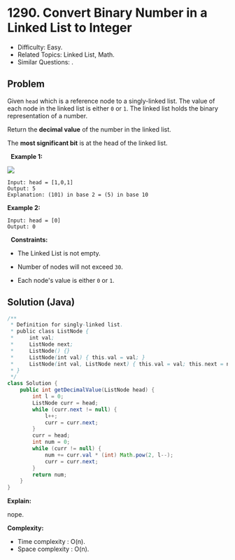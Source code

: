 # 1290. Convert Binary Number in a Linked List to Integer

- Difficulty: Easy.
- Related Topics: Linked List, Math.
- Similar Questions: .

## Problem

Given ```head``` which is a reference node to a singly-linked list. The value of each node in the linked list is either ```0``` or ```1```. The linked list holds the binary representation of a number.

Return the **decimal value** of the number in the linked list.

The **most significant bit** is at the head of the linked list.

 
**Example 1:**

![](https://assets.leetcode.com/uploads/2019/12/05/graph-1.png)

```
Input: head = [1,0,1]
Output: 5
Explanation: (101) in base 2 = (5) in base 10
```

**Example 2:**

```
Input: head = [0]
Output: 0
```

 
**Constraints:**


	
- The Linked List is not empty.
	
- Number of nodes will not exceed ```30```.
	
- Each node's value is either ```0``` or ```1```.



## Solution (Java)

```java
/**
 * Definition for singly-linked list.
 * public class ListNode {
 *     int val;
 *     ListNode next;
 *     ListNode() {}
 *     ListNode(int val) { this.val = val; }
 *     ListNode(int val, ListNode next) { this.val = val; this.next = next; }
 * }
 */
class Solution {
    public int getDecimalValue(ListNode head) {
        int l = 0;
        ListNode curr = head;
        while (curr.next != null) {
            l++;
            curr = curr.next;
        }
        curr = head;
        int num = 0;
        while (curr != null) {
            num += curr.val * (int) Math.pow(2, l--);
            curr = curr.next;
        }
        return num;
    }
}
```

**Explain:**

nope.

**Complexity:**

* Time complexity : O(n).
* Space complexity : O(n).
